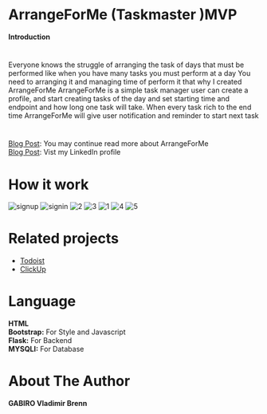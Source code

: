 # ArrangeForMe (Taskmaster )MVP
**Introduction**
#
Everyone knows the struggle of arranging the task of days that must be performed like when you have many tasks you must perform at a day You need to arranging it and managing time of perform it that why I created ArrangeForMe
ArrangeForMe is a simple task manager user can create a profile, and start creating tasks of the day and set starting time and endpoint and how long one task will take. When every task rich to the end time ArrangeForMe will give user notification and reminder to start next task
#
<a href="https://medium.com/@gabvladimirbrenn/introducing-arrangeforme-your-personal-task-organizer-97859f6bcb13" target="_blank">Blog Post</a>: You may continue read more about ArrangeForMe<br>
<a href="https://www.linkedin.com/in/gabiro-vladimir-brenn/" target="_blank">Blog Post</a>: Vist my LinkedIn profile

# How it work
![signup](https://github.com/gabbrenn/MVP/assets/103499307/dc93ef28-4f4d-42fd-a960-fd63496de763)
![signin](https://github.com/gabbrenn/MVP/assets/103499307/aeb79202-640f-40f4-bff1-7fd1748bb045)
![2](https://github.com/gabbrenn/MVP/assets/103499307/ba77027d-2c42-4b6a-adf5-202d7175c070)
![3](https://github.com/gabbrenn/MVP/assets/103499307/393d0131-7d42-46a0-a696-7925840d7389)
![1](https://github.com/gabbrenn/MVP/assets/103499307/abd2648f-3c09-49c0-8e97-6b15e60c9a1b)
![4](https://github.com/gabbrenn/MVP/assets/103499307/a39d5844-f479-4bc7-972a-550d99298a47)
![5](https://github.com/gabbrenn/MVP/assets/103499307/ea8a0c6a-3340-4b6a-929e-1857abdaf5cc)

# Related projects
<ul>
  <li><a href="https://todoist.com/" target="_blank">Todoist</a></li>
  <li><a href="https://clickup.com/" target="_blank">ClickUp</a></li>
</ul>

# Language
**HTML**<br>
**Bootstrap:** For Style and Javascript<br>
**Flask:** For Backend<br>
**MYSQLI:** For Database<br>

# About The Author
**GABIRO Vladimir Brenn**
